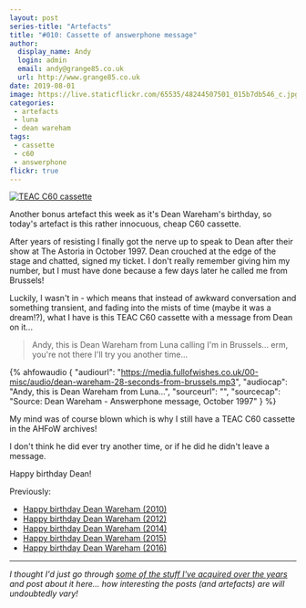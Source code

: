 ```yaml
---
layout: post
series-title: "Artefacts" 
title: "#010: Cassette of answerphone message"
author:
  display_name: Andy
  login: admin
  email: andy@grange85.co.uk
  url: http://www.grange85.co.uk
date: 2019-08-01
image: https://live.staticflickr.com/65535/48244507501_015b7db546_c.jpg
categories:
 - artefacts
 - luna
 - dean wareham
tags:
 - cassette
 - c60
 - answerphone
flickr: true
---
```

<a data-flickr-embed="true"  href="https://www.flickr.com/photos/grange85/48244507501/in/dateposted/" title="TEAC C60 cassette"><img src="https://live.staticflickr.com/65535/48244507501_015b7db546_c.jpg" alt="TEAC C60 cassette"></a>

Another bonus artefact this week as it's Dean Wareham's birthday, so today's artefact is this rather innocuous, cheap C60 cassette.

After years of resisting I finally got the nerve up to speak to Dean after their show at The Astoria in October 1997. Dean crouched at the edge of the stage and chatted, signed my ticket. I don't really remember giving him my number, but I must have done because a few days later he called me from Brussels!

Luckily, I wasn't in - which means that instead of awkward conversation and something transient, and fading into the mists of time (maybe it was a dream!?), what I have is this TEAC C60 cassette with a message from Dean on it...

> Andy, this is Dean Wareham from Luna calling I'm in Brussels... erm, you're not there I'll try you another time...

 {% ahfowaudio {
  "audiourl": "https://media.fullofwishes.co.uk/00-misc/audio/dean-wareham-28-seconds-from-brussels.mp3",
  "audiocap": "Andy, this is Dean Wareham from Luna...",
  "sourceurl": "",
  "sourcecap": "Source: Dean Wareham - Answerphone message, October 1997"
  } %}

My mind was of course blown which is why I still have a TEAC C60 cassette in the AHFoW archives!

I don't think he did ever try another time, or if he did he didn't leave a message.

Happy birthday Dean!

Previously:
- [Happy birthday Dean Wareham (2010)](https://www.fullofwishes.co.uk/2010/08/01/happy-birthday-dean-wareham-2/)
- [Happy birthday Dean Wareham (2012)](https://www.fullofwishes.co.uk/2012/08/01/happy-birthday-dean-wareham-3/)
- [Happy birthday Dean Wareham (2014)](https://www.fullofwishes.co.uk/2014/08/01/happy-birthday-dean-wareham-2014-edition/)
- [Happy birthday Dean Wareham (2015)](https://www.fullofwishes.co.uk/2015/08/01/happy-birthday-to-dean-wareham-2015-edition/)
- [Happy birthday Dean Wareham (2016)](https://www.fullofwishes.co.uk/2016/08/01/early-august-brithday-wishes-to-dean-and-stanley/)


---

_I thought I'd just go through [some of the stuff I've acquired over the years](/category/artefacts/) and post about it here... how interesting the posts (and artefacts) are will undoubtedly vary!_
